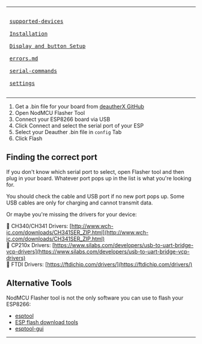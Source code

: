 ___
<kbd> <br> [supported-devices](./diy/supported-devices.md) <br> </kbd>
<kbd> <br> [Installation](./diy/installation-bin.md) <br> </kbd>
<kbd> <br> [Display and button Setup](./diy/display-setup.md) <br> </kbd>
<kbd> <br> [errors.md](./diy/errors.md) <br> </kbd>
<kbd> <br> [serial-commands](./usage/serial-commands.md) <br> </kbd>
<kbd> <br> [settings](./usage/settings.md) <br> </kbd>

___
1. Get a .bin file for your board from [deautherX GitHub](https://github.com/BlackTechX011/DeautherX)
2. Open NodMCU Flasher Tool
3. Connect your ESP8266 board via USB
4. Click Connect and select the serial port of your ESP
5. Select your Deauther .bin file in `config` Tab
6. Click Flash


## Finding the correct port

If you don't know which serial port to select, open Flasher tool and then plug in your board. Whatever port pops up in the list is what you're looking for.

You should check the cable and USB port if no new port pops up. 
Some USB cables are only for charging and cannot transmit data. 

Or maybe you're missing the drivers for your device:

🔗 CH340/CH341 Drivers: [http://www.wch-ic.com/downloads/CH341SER_ZIP.html](http://www.wch-ic.com/downloads/CH341SER_ZIP.html)  
🔗 CP210x Drivers: [https://www.silabs.com/developers/usb-to-uart-bridge-vcp-drivers](https://www.silabs.com/developers/usb-to-uart-bridge-vcp-drivers)  
🔗 FTDI Drivers: [https://ftdichip.com/drivers/](https://ftdichip.com/drivers/)


## Alternative Tools

NodMCU Flasher tool is not the only software you can use to flash your ESP8266: 
* [esptool](https://github.com/espressif/esptool)
* [ESP flash download tools](https://www.espressif.com/en/support/download/other-tools)
* [esptool-gui](https://github.com/Rodmg/esptool-gui)
___
